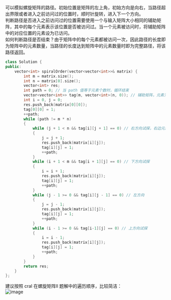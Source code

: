 可以模拟螺旋矩阵的路径。初始位置是矩阵的左上角，初始方向是向右，当路径超出界限或者进入之前访问过的位置时，顺时针旋转，进入下一个方向。  
判断路径是否进入之前访问过的位置需要使用一个与输入矩阵大小相同的辅助矩阵，其中的每个元素表示该位置是否被访问过。当一个元素被访问时，将辅助矩阵中的对应位置的元素设为已访问。  
如何判断路径是否结束？由于矩阵中的每个元素都被访问一次，因此路径的长度即为矩阵中的元素数量，当路径的长度达到矩阵中的元素数量时即为完整路径，将该路径返回。  
```cpp
class Solution {
public:
    vector<int> spiralOrder(vector<vector<int>>& matrix) {
        int m = matrix.size();
        int n = matrix[0].size();
        vector<int> res;
        int path = 0; // 当 path 值等于元素个数时，循环结束
        vector<vector<int>> tag(m, vector<int>(n, 0)); // 辅助矩阵，元素为 0 表示 matrix 中对应元素还未被访问过
        int i = 0, j = 0; 
        res.push_back(matrix[0][0]);
        tag[0][0] = 1;
        ++path;
        while (path != m * n)
        {
            while (j + 1 < n && tag[i][j + 1] == 0) // 右方向试探，右边元素未超界且未被访问
            {
                j = j + 1;
                res.push_back(matrix[i][j]);
                tag[i][j] = 1;
                ++path;
            }
            while (i + 1 < m && tag[i + 1][j] == 0) // 下方向试探
            {
                i = i + 1;
                res.push_back(matrix[i][j]);
                tag[i][j] = 1;
                ++path;
            }
            while (j - 1 >= 0 && tag[i][j - 1] == 0) // 左方向
            {
                j = j - 1;
                res.push_back(matrix[i][j]);
                tag[i][j] = 1;
                ++path;
            }
            while (i - 1 >= 0 && tag[i-1][j] == 0) // 上方向试探 
            {
                i = i - 1;
                res.push_back(matrix[i][j]);
                tag[i][j] = 1;
                ++path;
            }
        }
        return res;
    }
};
```
建议按照 cral 在螺旋矩阵Ⅱ 题解中的遍历顺序，比较简洁：  
![image](https://user-images.githubusercontent.com/83362131/184521961-3224a126-6ba2-4fb5-b7e2-7c179b1c86ff.png)
